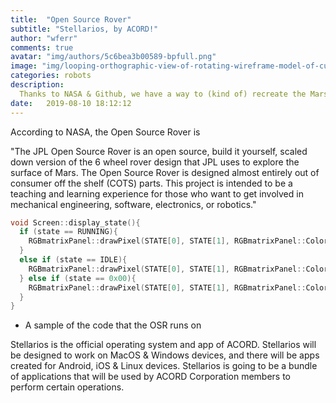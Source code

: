 ```yaml
---
title:  "Open Source Rover"
subtitle: "Stellarios, by ACORD!"
author: "wferr"
comments: true
avatar: "img/authors/5c6bea3b00589-bpfull.png"
image: "img/looping-orthographic-view-of-rotating-wireframe-model-of-curiosity-rover-displayed-specs-are-accurate-data-nasa-jpl_sut1-z7xg_thumbnail-full01.png"
categories: robots
description: 
  Thanks to NASA & Github, we have a way to (kind of) recreate the Mars 2020 rover in our own backyard. This means we can create another branch of robots - the ones inspired by space probes and rovers. All branches can be controlled in Stellarios (see [this post](https://acord-robotics.github.io/stellarios/hydejack/releases/2019-07-31-8.5.0/) on how releases work).
date:   2019-08-10 18:12:12
---
```


According to NASA, the Open Source Rover is

"The JPL Open Source Rover is an open source, build it yourself, scaled down version of the 6 wheel rover design that JPL uses to explore the surface of Mars. The Open Source Rover is designed almost entirely out of consumer off the shelf (COTS) parts. This project is intended to be a teaching and learning experience for those who want to get involved in mechanical engineering, software, electronics, or robotics."

```c++
void Screen::display_state(){
  if (state == RUNNING){
    RGBmatrixPanel::drawPixel(STATE[0], STATE[1], RGBmatrixPanel::Color444(GREEN));        
  }
  else if (state == IDLE){
    RGBmatrixPanel::drawPixel(STATE[0], STATE[1], RGBmatrixPanel::Color444(RED));
  } else if (state == 0x00){
    RGBmatrixPanel::drawPixel(STATE[0], STATE[1], RGBmatrixPanel::Color444(WHITE));
  }
}
```

- A sample of the code that the OSR runs on

Stellarios is the official operating system and app of ACORD.  Stellarios will be designed to work on MacOS & Windows devices, and  there will be apps created for Android, iOS & Linux devices.  Stellarios is going to be a bundle of applications that will be used by  ACORD Corporation members to perform certain operations.

